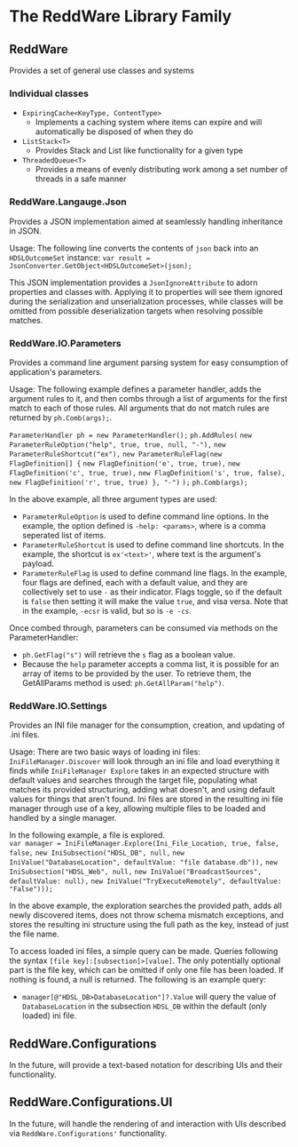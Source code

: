 # The ReddWare Library Family

## ReddWare
Provides a set of general use classes and systems

### Individual classes
  * `ExpiringCache<KeyType, ContentType>`
    * Implements a caching system where items can expire and will automatically be disposed of when they do
  * `ListStack<T>`
    * Provides Stack and List like functionality for a given type
  * `ThreadedQueue<T>`
    * Provides a means of evenly distributing work among a set number of threads in a safe manner
  

### ReddWare.Langauge.Json
Provides a JSON implementation aimed at seamlessly handling inheritance in JSON.

Usage:
The following line converts the contents of `json` back into an `HDSLOutcomeSet` instance:
`var result = JsonConverter.GetObject<HDSLOutcomeSet>(json);`

This JSON implementation provides a `JsonIgnoreAttribute` to adorn properties and classes with.  Applying it to properties will see them ignored during the serialization and unserialization processes, while classes will be omitted from possible deserialization targets when resolving possible matches.


### ReddWare.IO.Parameters
Provides a command line argument parsing system for easy consumption of application's parameters.

Usage:
The following example defines a parameter handler, adds the argument rules to it, and then combs through a list of arguments for the first match to each of those rules.  All arguments that do not match rules are returned by `ph.Comb(args);`.

`ParameterHandler ph = new ParameterHandler();`
`ph.AddRules(`
    `new ParameterRuleOption("help", true, true, null, "-"),`
    `new ParameterRuleShortcut("ex"),`
    `new ParameterRuleFlag(new FlagDefinition[] {`
        `new FlagDefinition('e', true, true),`
        `new FlagDefinition('c', true, true),`
        `new FlagDefinition('s', true, false),` 
        `new FlagDefinition('r', true, true) }, "-")`
    `);`
`ph.Comb(args);`

In the above example, all three argument types are used:
  * `ParameterRuleOption` is used to define command line options.  In the example, the option defined is `-help: <params>`, where <params> is a comma seperated list of items.
  * `ParameterRuleShortcut` is used to define command line shortcuts.  In the example, the shortcut is `ex'<text>'`, where text is the argument's payload.
  * `ParameterRuleFlag` is used to define command line flags.  In the example, four flags are defined, each with a default value, and they are collectively set to use `-` as their indicator.  Flags toggle, so if the default is `false` then setting it will make the value `true`, and visa versa.  Note that in the example, `-ecsr` is valid, but so is `-e -cs`.

Once combed through, parameters can be consumed via methods on the ParameterHandler:
  * `ph.GetFlag("s")` will retrieve the `s` flag as a boolean value.
  * Because the `help` parameter accepts a comma list, it is possible for an array of items to be provided by the user.  To retrieve them, the GetAllParams method is used: `ph.GetAllParam("help")`.


### ReddWare.IO.Settings
Provides an INI file manager for the consumption, creation, and updating of .ini files.

Usage:
There are two basic ways of loading ini files: `IniFileManager.Discover` will look through an ini file and load everything it finds while `IniFileManager Explore` takes in an expected structure with default values and searches through the target file, populating what matches its provided structuring, adding what doesn't, and using default values for things that aren't found.  Ini files are stored in the resulting ini file manager through use of a key, allowing multiple files to be loaded and handled by a single manager.

In the following example, a file is explored.  
`var manager = IniFileManager.Explore(Ini_File_Location, true, false, false,`
    `new IniSubsection("HDSL_DB", null,`
        `new IniValue("DatabaseLocation", defaultValue: "file database.db")),`
    `new IniSubsection("HDSL_Web", null,`
        `new IniValue("BroadcastSources", defaultValue: null),`
        `new IniValue("TryExecuteRemotely", defaultValue: "False")));`
        
In the above example, the exploration searches the provided path, adds all newly discovered items, does not throw schema mismatch exceptions, and stores the resulting ini structure using the full path as the key, instead of just the file name.

To access loaded ini files, a simple query can be made.  Queries following the syntax `[file key]:[subsection]>[value]`.  The only potentially optional part is the file key, which can be omitted if only one file has been loaded.  If nothing is found, a null is returned.  The following is an example query:
  * `manager[@"HDSL_DB>DatabaseLocation"]?.Value` will query the value of `DatabaseLocation` in the subsection `HDSL_DB` within the default (only loaded) ini file.  

## ReddWare.Configurations
In the future, will provide a text-based notation for describing UIs and their functionality.


## ReddWare.Configurations.UI
In the future, will handle the  rendering of and interaction with UIs described via `ReddWare.Configurations'` functionality.